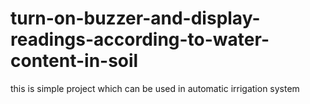 # turn-on-buzzer-and-display-readings-according-to-water-content-in-soil
this is simple project which can be used in automatic irrigation system
